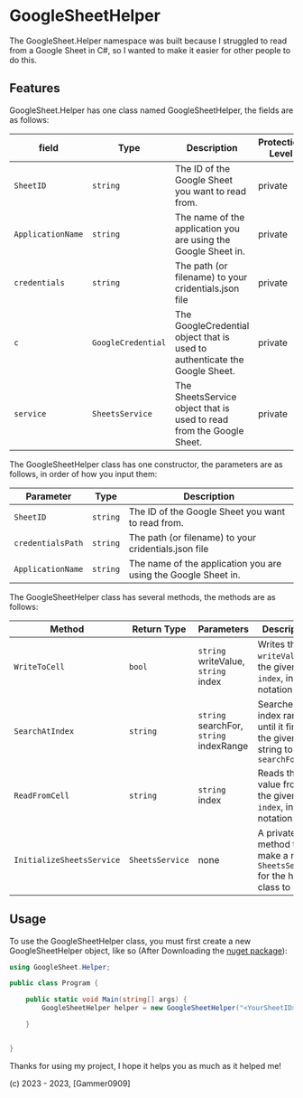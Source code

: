 # GoogleSheetHelper

The GoogleSheet.Helper namespace was built because I struggled to read from a Google Sheet in C#, so I wanted to make it easier for other people to do this.

## Features

GoogleSheet.Helper has one class named GoogleSheetHelper, the fields are as follows:

| field | Type | Description | Protection Level |
| --------- | ---- | ----------- | ---------------- |
| `SheetID` | `string` | The ID of the Google Sheet you want to read from. | private |
| `ApplicationName` | `string` | The name of the application you are using the Google Sheet in. | private |
| `credentials` | `string` | The path (or filename) to your cridentials.json file | private |
| `c` | `GoogleCredential` | The GoogleCredential object that is used to authenticate the Google Sheet. | private |
| `service` | `SheetsService` | The SheetsService object that is used to read from the Google Sheet. | private |

The GoogleSheetHelper class has one constructor, the parameters are as follows, in order of how you input them:

| Parameter | Type | Description |
| --------- | ---- | ----------- |
| `SheetID` | `string` | The ID of the Google Sheet you want to read from. |
| `credentialsPath` | `string` | The path (or filename) to your cridentials.json file |
| `ApplicationName` | `string` | The name of the application you are using the Google Sheet in. |

The GoogleSheetHelper class has several methods, the methods are as follows:

| Method | Return Type | Parameters | Description |
| ------ | ----------- | --------- | ----------- |
| `WriteToCell` | `bool` | `string` writeValue, `string` index | Writes the `writeValue` to the given `index`, in A1 notation |
| `SearchAtIndex` | `string` | `string` searchFor, `string` indexRange | Searches the index range until it finds the given string to `searchFor` |
| `ReadFromCell` | `string` | `string` index | Reads the value from the given `index`, in A1 notation | 
| `InitializeSheetsService` | `SheetsService` | none | A private method to make a new `SheetsService` for the helper class to use |

## Usage

To use the GoogleSheetHelper class, you must first create a new GoogleSheetHelper object, like so (After Downloading the [nuget package](https://www.nuget.org/packages/GoogleSheetHelper/)):

```csharp
using GoogleSheet.Helper;

public class Program {

    public static void Main(string[] args) {
        GoogleSheetHelper helper = new GoogleSheetHelper("<YourSheetID>", "<Cridentials.jsonPath>", "<YourApplicationName>");

    }


}
```

Thanks for using my project, I hope it helps you as much as it helped me!

(c) 2023 - 2023, [Gammer0909]
